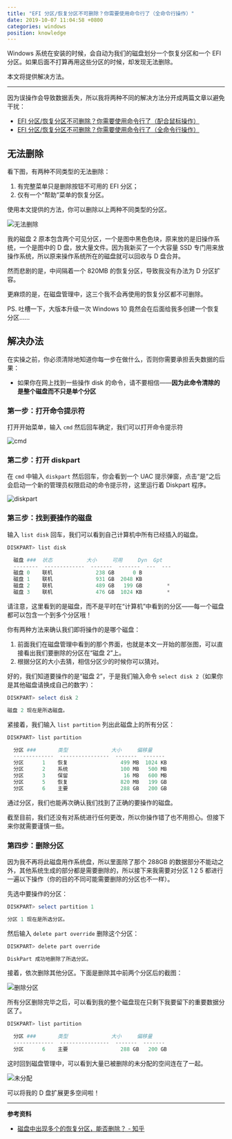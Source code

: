 ```yaml
---
title: "EFI 分区/恢复分区不可删除？你需要使用命令行了（全命令行操作）"
date: 2019-10-07 11:04:58 +0800
categories: windows
position: knowledge
---
```


Windows 系统在安装的时候，会自动为我们的磁盘划分一个恢复分区和一个 EFI 分区。如果后面不打算再用这些分区的时候，却发现无法删除。

本文将提供解决方法。

---

因为误操作会导致数据丢失，所以我将两种不同的解决方法分开成两篇文章以避免干扰：

- [EFI 分区/恢复分区不可删除？你需要使用命令行了（配合鼠标操作）](/post/delete-efi-partition-that-cannot-be-deleted-1)
- [EFI 分区/恢复分区不可删除？你需要使用命令行了（全命令行操作）](/post/delete-efi-partition-that-cannot-be-deleted-2)

<div id="toc"></div>

## 无法删除

看下图，有两种不同类型的无法删除：

1. 有完整菜单只是删除按钮不可用的 EFI 分区；
2. 仅有一个“帮助”菜单的恢复分区。

使用本文提供的方法，你可以删除以上两种不同类型的分区。

![无法删除](/static/posts/2019-10-07-10-02-13.png)

我的磁盘 2 原本包含两个可见分区，一个是图中黑色色块，原来放的是旧操作系统，一个是图中的 D 盘，放大量文件。因为我新买了一个大容量 SSD 专门用来放操作系统，所以原来操作系统所在的磁盘就可以回收与 D 盘合并。

然而悲剧的是，中间隔着一个 820MB 的恢复分区，导致我没有办法为 D 分区扩容。

更麻烦的是，在磁盘管理中，这三个我不会再使用的恢复分区都不可删除。

PS. 吐槽一下，大版本升级一次 Windows 10 竟然会在后面给我多创建一个恢复分区……

## 解决办法

在实操之前，你必须清除地知道你每一步在做什么，否则你需要承担丢失数据的后果：

- 如果你在网上找到一些操作 disk 的命令，请不要相信——**因为此命令清除的是整个磁盘而不只是单个分区**

### 第一步：打开命令提示符

打开开始菜单，输入 `cmd` 然后回车确定，我们可以打开命令提示符

![cmd](/static/posts/2019-10-07-10-11-03.png)

### 第二步：打开 diskpart

在 `cmd` 中输入 `diskpart` 然后回车，你会看到一个 UAC 提示弹窗，点击“是”之后会启动一个新的管理员权限启动的命令提示符，这里运行着 Diskpart 程序。

![diskpart](/static/posts/2019-10-07-10-14-07.png)

### 第三步：找到要操作的磁盘

输入 `list disk` 回车，我们可以看到自己计算机中所有已经插入的磁盘。

```powershell
DISKPART> list disk

  磁盘 ###  状态           大小     可用     Dyn  Gpt
  --------  -------------  -------  -------  ---  ---
  磁盘 0    联机              238 GB      0 B
  磁盘 1    联机              931 GB  2048 KB
  磁盘 2    联机              489 GB   199 GB        *
  磁盘 3    联机              476 GB  1024 KB        *

```

请注意，这里看到的是磁盘，而不是平时在“计算机”中看到的分区——每一个磁盘都可以包含一个到多个分区哦！

你有两种方法来确认我们即将操作的是哪个磁盘：

1. 前面我们在磁盘管理中看到的那个界面，也就是本文一开始的那张图，可以直接看出我们要删除的分区在“磁盘 2”上。
2. 根据分区的大小去猜，相信分区少的时候你可以猜对。

好的，我们知道要操作的是“磁盘 2”，于是我们输入命令 `select disk 2`（如果你是其他磁盘请换成自己的数字）：

```powershell
DISKPART> select disk 2

磁盘 2 现在是所选磁盘。

```

紧接着，我们输入 `list partition` 列出此磁盘上的所有分区：

```powershell
DISKPART> list partition

  分区 ###       类型              大小     偏移量
  -------------  ----------------  -------  -------
  分区      1    恢复                 499 MB  1024 KB
  分区      2    系统                 100 MB   500 MB
  分区      3    保留                  16 MB   600 MB
  分区      5    恢复                 820 MB   199 GB
  分区      6    主要                 288 GB   200 GB

```

通过分区，我们也能再次确认我们找到了正确的要操作的磁盘。

截至目前，我们还没有对系统进行任何更改，所以你操作错了也不用担心。但接下来你就需要谨慎一些。

### 第四步：删除分区

因为我不再将此磁盘用作系统盘，所以里面除了那个 288GB 的数据部分不能动之外，其他系统生成的部分都是需要删除的，所以接下来我需要对分区 1 2 5 都进行一遍以下操作（你的目的不同可能需要删除的分区也不一样）。

先选中要操作的分区：

```powershell
DISKPART> select partition 1

分区 1 现在是所选分区。

```

然后输入 `delete part override` 删除这个分区：

```powershell
DISKPART> delete part override

DiskPart 成功地删除了所选分区。

```

接着，依次删除其他分区。下面是删除其中前两个分区后的截图：

![删除分区](/static/posts/2019-10-07-10-58-28.png)

所有分区删除完毕之后，可以看到我的整个磁盘现在只剩下我要留下的重要数据分区了。

```powershell
DISKPART> list partition

  分区 ###       类型              大小     偏移量
  -------------  ----------------  -------  -------
  分区      6    主要                 288 GB   200 GB

```

这时回到磁盘管理中，可以看到大量已被删除的未分配的空间连在了一起。

![未分配](/static/posts/2019-10-07-11-01-51.png)

可以将我的 D 盘扩展更多空间啦！

---

**参考资料**

- [磁盘中出现多个的恢复分区，能否删除？ - 知乎](https://www.zhihu.com/question/36238673)

